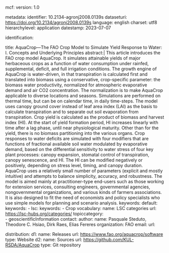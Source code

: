 mcf:
    version: 1.0

metadata:
  identifier: 10.2134-agronj2008.0139s
  dataseturi: https://doi.org/10.2134/agronj2008.0139s
  language: english
  charset: utf8
  hierarchylevel: application
  datestamp: 2023-07-07

identification:

  title: AquaCrop—The FAO Crop Model to Simulate Yield Response to Water: I. Concepts and Underlying Principles
  abstract:|
    This article introduces the FAO crop model AquaCrop. It simulates attainable yields of major herbaceous crops as a function of water consumption under rainfed, supplemental, deficit, and full irrigation conditions. The growth engine of AquaCrop is water-driven, in that transpiration is calculated first and translated into biomass using a conservative, crop-specific parameter: the biomass water productivity, normalized for atmospheric evaporative demand and air CO2 concentration. The normalization is to make AquaCrop applicable to diverse locations and seasons. Simulations are performed on thermal time, but can be on calendar time, in daily time-steps. The model uses canopy ground cover instead of leaf area index (LAI) as the basis to calculate transpiration and to separate out soil evaporation from transpiration. Crop yield is calculated as the product of biomass and harvest index (HI). At the start of yield formation period, HI increases linearly with time after a lag phase, until near physiological maturity. Other than for the yield, there is no biomass partitioning into the various organs. Crop responses to water deficits are simulated with four modifiers that are functions of fractional available soil water modulated by evaporative demand, based on the differential sensitivity to water stress of four key plant processes: canopy expansion, stomatal control of transpiration, canopy senescence, and HI. The HI can be modified negatively or positively, depending on stress level, timing, and canopy duration. AquaCrop uses a relatively small number of parameters (explicit and mostly intuitive) and attempts to balance simplicity, accuracy, and robustness. The model is aimed mainly at practitioner-type end-users such as those working for extension services, consulting engineers, governmental agencies, nongovernmental organizations, and various kinds of farmers associations. It is also designed to fit the need of economists and policy specialists who use simple models for planning and scenario analysis.
  keywords:
    default:
      keywords: 
      - 
    lsc:
      keywords:
      - Crop
      vocabulary:
        name: LSC categories
        url: https://lsc-hubs.org/categories/
  topiccategory:  
    - geoscientificInformation
contact:
  author: 
    name: Pasquale Steduto, Theodore C. Hsiao, Dirk Raes, Elias Fereres
    organization: FAO
    email:
    url: 

distribution:
  d1: 
    name: Releases
    url: https://www.fao.org/aquacrop/software
    type: Website
  d2:
    name: Sources
    url: https://github.com/KUL-RSDA/AquaCrop
    type: Git repository



